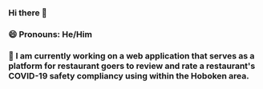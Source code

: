 ### Hi there 👋
### 😄  Pronouns: He/Him
### 🔭  I am currently working on a web application that serves as a platform for restaurant goers to review and rate a restaurant's COVID-19 safety compliancy using within the Hoboken area. 
<!--
**sgao1202/sgao1202** is a ✨ _special_ ✨ repository because its `README.md` (this file) appears on your GitHub profile.

Here are some ideas to get you started:

- 🔭 I’m currently working on ...
- 🌱 I’m currently learning ...
- 👯 I’m looking to collaborate on ...
- 🤔 I’m looking for help with ...
- 💬 Ask me about ...
- 📫 How to reach me: ...
- 😄 Pronouns: ...
- ⚡ Fun fact: ...
-->
